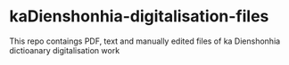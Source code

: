 # kaDienshonhia-digitalisation-files
This repo contaings PDF, text and manually edited files of ka Dienshonhia dictioanary digitalisation work
